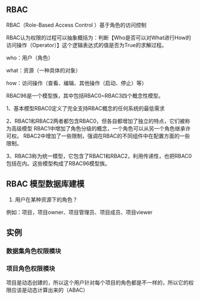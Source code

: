 

## RBAC

RBAC（Role-Based Access Control ）基于角色的访问控制

RBAC认为权限的过程可以抽象概括为：判断【Who是否可以对What进行How的访问操作（Operator）】这个逻辑表达式的值是否为True的求解过程。

who：用户（角色）

what：资源（一种具体的对象）

how：访问操作（查看、编辑、其他操作（启动、停止）等）


RBAC96是一个模型族，其中包括RBAC0~RBAC3四个概念性模型。

1、基本模型RBAC0定义了完全支持RBAC概念的任何系统的最低需求

2、RBAC1和RBAC2两者都包含RBAC0，但各自都增加了独立的特点，它们被称为高级模型
    RBAC1中增加了角色分级的概念，一个角色可以从另一个角色继承许可权。
    RBAC2中增加了一些限制，强调在RBAC的不同组件中在配置方面的一些限制。

3、RBAC3称为统一模型，它包含了RBAC1和RBAC2，利用传递性，也把RBAC0包括在内。这些模型构成了RBAC96模型族。


## RBAC 模型数据库建模

1. 用户在某种资源下的角色？

例如：项目，项目owner、项目管理员、项目成员、项目viewer




## 实例

### 数据集角色权限模块

### 项目角色权限模块

项目是动态创建的，所以这个用户针对每个项目的角色都是不一样的，所以它的权限应该是动态计算出来的（ABAC）



